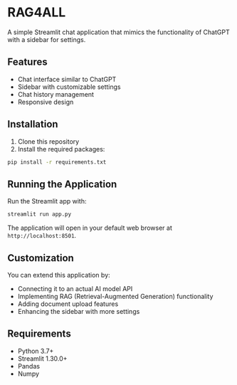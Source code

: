 # RAG4ALL

A simple Streamlit chat application that mimics the functionality of ChatGPT with a sidebar for settings.

## Features

- Chat interface similar to ChatGPT
- Sidebar with customizable settings
- Chat history management
- Responsive design

## Installation

1. Clone this repository
2. Install the required packages:

```bash
pip install -r requirements.txt
```

## Running the Application

Run the Streamlit app with:

```bash
streamlit run app.py
```

The application will open in your default web browser at `http://localhost:8501`.

## Customization

You can extend this application by:
- Connecting it to an actual AI model API
- Implementing RAG (Retrieval-Augmented Generation) functionality
- Adding document upload features
- Enhancing the sidebar with more settings

## Requirements

- Python 3.7+
- Streamlit 1.30.0+
- Pandas
- Numpy